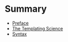 # Summary

* [Preface](README.md)
* [The Templating Science](the_templating_science.md)
* [Syntax](syntax.md)

